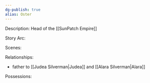 ```yaml
---
dg-publish: true
alias: Oster
---
```

Description:
Head of the [[SunPatch Empire]]

Story Arc:

Scenes:

Relationships:
- father to [[Judea Silverman|Judea]] and [[Alara Silverman|Alara]]

Possessions: